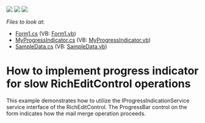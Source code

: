 <!-- default badges list -->
![](https://img.shields.io/endpoint?url=https://codecentral.devexpress.com/api/v1/VersionRange/128610501/11.1.4%2B)
[![](https://img.shields.io/badge/Open_in_DevExpress_Support_Center-FF7200?style=flat-square&logo=DevExpress&logoColor=white)](https://supportcenter.devexpress.com/ticket/details/E3075)
[![](https://img.shields.io/badge/📖_How_to_use_DevExpress_Examples-e9f6fc?style=flat-square)](https://docs.devexpress.com/GeneralInformation/403183)
<!-- default badges end -->
<!-- default file list -->
*Files to look at*:

* [Form1.cs](./CS/ProgressIndicator/Form1.cs) (VB: [Form1.vb](./VB/ProgressIndicator/Form1.vb))
* [MyProgressIndicator.cs](./CS/ProgressIndicator/MyProgressIndicator.cs) (VB: [MyProgressIndicator.vb](./VB/ProgressIndicator/MyProgressIndicator.vb))
* [SampleData.cs](./CS/ProgressIndicator/SampleData.cs) (VB: [SampleData.vb](./VB/ProgressIndicator/SampleData.vb))
<!-- default file list end -->
# How to implement progress indicator for slow RichEditControl operations


<p>This example demonstrates how to utilize the IProgressIndicationService service interface of the RichEditControl. The ProgressBar control on the form indicates how the mail merge operation proceeds.</p>

<br/>


